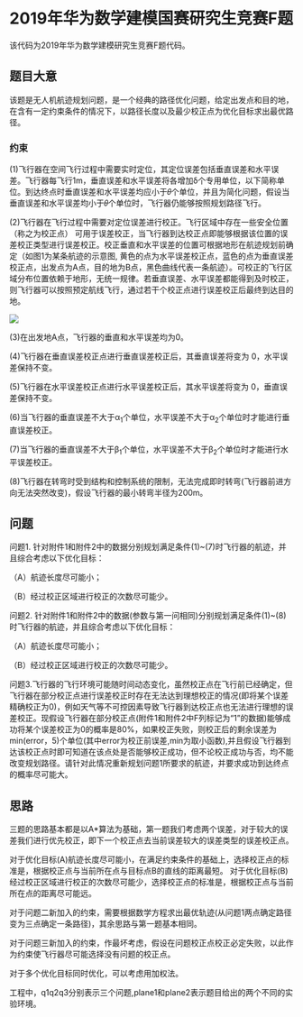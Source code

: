 # 2019年华为数学建模国赛研究生竞赛F题
该代码为2019年华为数学建模研究生竞赛F题代码。
## 题目大意
该题是无人机航迹规划问题，是一个经典的路径优化问题，给定出发点和目的地，在含有一定约束条件的情况下，以路径长度以及最少校正点为优化目标求出最优路径。

### 约束
(1)飞行器在空间飞行过程中需要实时定位，其定位误差包括垂直误差和水平误差。飞行器每飞行1m，垂直误差和水平误差将各增加δ个专用单位，以下简称单位。到达终点时垂直误差和水平误差均应小于𝜃个单位，并且为简化问题，假设当垂直误差和水平误差均小于𝜃个单位时，飞行器仍能够按照规划路径飞行。

(2)飞行器在飞行过程中需要对定位误差进行校正。飞行区域中存在一些安全位置（称之为校正点） 可用于误差校正，当飞行器到达校正点即能够根据该位置的误差校正类型进行误差校正。校正垂直和水平误差的位置可根据地形在航迹规划前确定（如图1为某条航迹的示意图, 黄色的点为水平误差校正点，蓝色的点为垂直误差校正点，出发点为A点，目的地为B点，黑色曲线代表一条航迹）。可校正的飞行区域分布位置依赖于地形，无统一规律。若垂直误差、水平误差都能得到及时校正，则飞行器可以按照预定航线飞行，通过若干个校正点进行误差校正后最终到达目的地。

![](https://github.com/HuangYinhao2019/2019mathF/raw/master/image/sample.png) 

(3)在出发地A点，飞行器的垂直和水平误差均为0。

(4)飞行器在垂直误差校正点进行垂直误差校正后，其垂直误差将变为 0，水平误差保持不变。

(5)飞行器在水平误差校正点进行水平误差校正后，其水平误差将变为 0，垂直误差保持不变。

(6)当飞行器的垂直误差不大于α<sub>1</sub>个单位，水平误差不大于α<sub>2</sub>个单位时才能进行垂直误差校正。

(7)当飞行器的垂直误差不大于β<sub>1</sub>个单位，水平误差不大于β<sub>2</sub>个单位时才能进行水平误差校正。

(8)飞行器在转弯时受到结构和控制系统的限制，无法完成即时转弯(飞行器前进方向无法突然改变)，假设飞行器的最小转弯半径为200m。

## 问题
问题1. 针对附件1和附件2中的数据分别规划满足条件(1)~(7)时飞行器的航迹，并且综合考虑以下优化目标：

（A）航迹长度尽可能小；

（B）经过校正区域进行校正的次数尽可能少。




问题2. 针对附件1和附件2中的数据(参数与第一问相同)分别规划满足条件(1)~(8)时飞行器的航迹，并且综合考虑以下优化目标：

（A）航迹长度尽可能小；

（B）经过校正区域进行校正的次数尽可能少。

问题3.飞行器的飞行环境可能随时间动态变化，虽然校正点在飞行前已经确定，但飞行器在部分校正点进行误差校正时存在无法达到理想校正的情况(即将某个误差精确校正为0)，例如天气等不可控因素导致飞行器到达校正点也无法进行理想的误差校正。现假设飞行器在部分校正点(附件1和附件2中F列标记为“1”的数据)能够成功将某个误差校正为0的概率是80%，如果校正失败，则校正后的剩余误差为 min(error，5)个单位(其中error为校正前误差,min为取小函数),并且假设飞行器到达该校正点时即可知道在该点处是否能够校正成功，但不论校正成功与否，均不能改变规划路径。请针对此情况重新规划问题1所要求的航迹，并要求成功到达终点的概率尽可能大。

## 思路
三题的思路基本都是以A*算法为基础，第一题我们考虑两个误差，对于较大的误差我们进行优先校正，即下一个校正点去当前误差较大的误差类型的误差校正点。

对于优化目标(A)航迹长度尽可能小，在满足约束条件的基础上，选择校正点的标准是，根据校正点与当前所在点与目标点B的直线的距离最短。
对于优化目标(B)经过校正区域进行校正的次数尽可能少，选择校正点的标准是，根据校正点与当前所在点的距离尽可能远。

对于问题二新加入的约束，需要根据数学方程求出最优轨迹(从问题1两点确定路径变为三点确定一条路径)，其余思路与第一题基本相同。

对于问题三新加入的约束，作最坏考虑，假设在问题校正点校正必定失败，以此作为约束使飞行器尽可能选择没有问题的校正点。

对于多个优化目标同时优化，可以考虑用加权法。

工程中，q1q2q3分别表示三个问题,plane1和plane2表示题目给出的两个不同的实验环境。